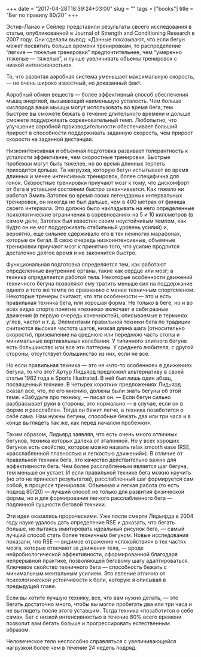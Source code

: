 +++
date = "2017-04-28T18:39:24+03:00"
slug = ""
tags = ["books"]
title = "Бег по правилу 80/20"
+++

Эстив-Ланао и Сейлер представили результаты своего исследования в статье,
опубликованной в Journal of Strength and Conditioning Research в 2007 году. Они
сделали вывод: «Данные показывают, что если бегун может посвятить больше
времени тренировкам, то распределение “легкие — тяжелые тренировки”
предпочтительнее, чем “умеренно тяжелые — тяжелые”, и лучше увеличивать объемы
тренировок с низкой интенсивностью».

То, что развитая аэробная система уменьшает максимальную скорость, — не очень
широко известный, но доказанный факт.

Аэробный обмен веществ — более эффективный способ обеспечения мышц энергией,
вызывающий наименьшую усталость. Чем больше кислорода ваши мышцы могут
использовать во время бега, тем быстрее вы сможете бежать в течение длительного
времени и дольше сможете поддерживать соревновательный темп. Любопытно, что
улучшение аэробной производительности обеспечивает больший прирост в
способности поддерживать заданную скорость, чем прирост скорости на заданной
дистанции.

Низкоинтенсивная и объемная подготовка развивает толерантность к усталости
эффективнее, чем скоростные тренировки. Быстрые пробежки могут быть тяжелее, но
во время длинных терпеть приходится дольше. Та нагрузка, которую бегун
испытывает во время длинных и менее интенсивных тренировок, более специфична
для гонок. Скоростные тренировки приучают мозг к тому, что дискомфорт от бега в
уставшем состоянии быстро заканчивается. Как тяжело ни работал Эмиль Затопек во
время своих легендарных интервальных тренировок, он никогда не был дальше, чем
в 400 метрах от финиша своего интервала. Это должно было накладывать на него
определенные психологические ограничения в соревнованиях на 5 и 10 километров
(в самом деле, Затопек был известен своим неустойчивым темпом, как будто он не
мог поддерживать стабильный уровень усилий) и, вероятно, еще сильнее сдерживало
его в тех немногих марафонах, которые он бегал. В свою очередь
низкоинтенсивные, объемные тренировки приучают мозг к принятию того, что усилие
продлится достаточно долгое время и не закончится быстро.

Функциональная подготовка определяется тем, как работают определенные
внутренние органы, такие как сердце или мозг; а техника определяется работой
тела. Некоторые особенности движений техничного бегуна позволяют ему тратить
меньше сил на поддержание одного и того же темпа по сравнению с менее техничным
спортсменом. Некоторые тренеры считают, что эти особенности — это и есть
правильная техника бега, или хорошая форма. Не только в беге, но и во всех
видах спорта понятие «техника» включает в себя разные движения (в первую
очередь конечностей), описываемые в терминах углов, частот и т. д. Элементами
правильной техники бега по традиции считаются высокая частота шагов, низкая
длина шага (относительно скорости), приземление на среднюю или переднюю часть
стопы и минимальные вертикальные колебания. У типичного элитного бегуна есть
большинство или все эти паттерны. У среднего любителя, с другой стороны,
отсутствует большинство из них, если не все.

Но если правильная техника — это не «что-то особенное» в движениях бегуна, то
что это? Артур Лидьярд предложил альтернативу в своей статье 1962 года в Sports
Illustrated. В ней был лишь один абзац, посвященный технике. В четырех коротких
предложениях Лидьярд сказал все, что, по его мнению, должны были знать бегуны
об этой теме.
«Забудьте про технику, — писал он. — Если бегун сильно разбрасывает руки в
стороны, это нормально — в случае, если он в форме и расслаблен. Тогда он бежит
легче, а техника позаботится о себе сама. Нам нужны бегуны, способные бежать
два или три часа и в конце выглядеть так же, как перед началом пробежки».

Таким образом, Лидьярд заявлял, что есть очень много отличных бегунов, техника
которых далека от эталонной. Но у всех хороших бегунов есть свойство, которое
можно назвать relax smooth ease (RSE, «расслабленной плавностью и легкостью
движений»). В отличие от правильной техники бега, это качество действительно
важно для эффективности бега. Чем более расслабленным является шаг бегуна, тем
меньше он устает. И если правильной технике бега можно научить (но это не
принесет результатов), расслабленный шаг формируется сам собой, в процессе
тренировок. Объемная и легкая работа (то есть подход 80/20) — лучший способ не
только для развития физической формы, но и для формирования легкого
расслабленного бега — подлинной сущности беговой техники.

Эти идеи оказались пророческими. Уже после смерти Лидьярда в 2004 году науке
удалось дать определение RSE и доказать, что бегать больше, не пытаясь
имитировать идеальный рисунок бега, — самый лучший способ стать более техничным
бегуном. Новые исследования показали, что RSE — видимое отражение «спокойствия»
в тех частях мозга, которые отвечают за движения тела, — вроде
нейробиологической эффективности, сформированной благодаря непрерывной
практике, позволяющей беговому шагу адаптироваться. Ключевое свойство
техничного бега — способность бежать с  минимальным ментальным усилием. Это
явление отлично от психологической устойчивости к боли, которую я описывал в
предыдущей главе.

Если вы хотите лучшую технику, все, что вам нужно делать, — это бегать
достаточно много, чтобы вы могли пробегать два или три часа и не выглядеть
после этого уставшим. Тогда техника «позаботится о себе сама». Бег с низкой
интенсивностью в течение 80% всего времени позволит вам бегать больше и
прогрессировать естественным образом.

Человеческое тело неспособно справляться с увеличивающейся нагрузкой более чем
в течение 24 недель подряд.
